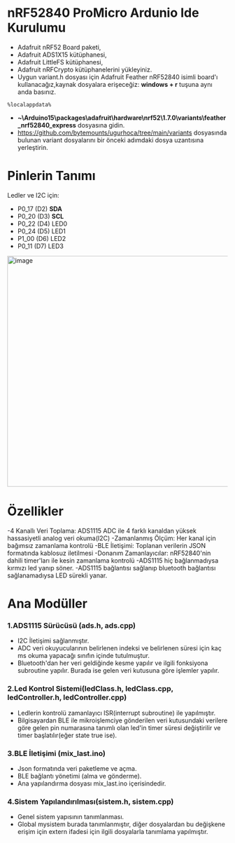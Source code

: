 # nRF52840 ProMicro Ardunio Ide Kurulumu #
- Adafruit nRF52 Board paketi,
- Adafruit ADS1X15 kütüphanesi,
- Adafruit LittleFS kütüphanesi,
- Adafruit nRFCrypto kütüphanelerini yükleyiniz.
- Uygun variant.h dosyası için Adafruit Feather nRF52840 isimli board'ı kullanacağız,kaynak dosyalara erişeceğiz: **windows + r** tuşuna aynı anda basınız.
``` 
%localappdata%
```
- **~\Arduino15\packages\adafruit\hardware\nrf52\1.7.0\variants\feather_nrf52840_express**      dosyasına gidin.
- https://github.com/bytemounts/ugurhoca/tree/main/variants dosyasında bulunan variant dosyalarını bir önceki adımdaki dosya uzantısına yerleştirin.

# Pinlerin Tanımı
Ledler ve I2C için:
- P0_17 (D2) **SDA**
- P0_20 (D3) **SCL**
- P0_22 (D4) LED0
- P0_24 (D5) LED1
- P1_00 (D6) LED2
- P0_11 (D7) LED3

<img width="722" height="527" alt="image" src="https://github.com/user-attachments/assets/5825c977-8d7b-46f6-bff0-e1cac47dffbb" />

# Özellikler
-4 Kanallı Veri Toplama: ADS1115 ADC ile 4 farklı kanaldan yüksek hassasiyetli analog veri okuma(I2C)
-Zamanlanmış Ölçüm: Her kanal için bağımsız zamanlama kontrolü
-BLE İletişimi: Toplanan verilerin JSON formatında kablosuz iletilmesi
-Donanım Zamanlayıcılar: nRF52840'nin dahili timer'ları ile kesin zamanlama kontrolü
-ADS1115 hiç bağlanmadıysa kırmızı led yanıp söner.
-ADS1115 bağlantısı sağlanıp bluetooth bağlantısı sağlanamadıysa LED sürekli yanar.
# Ana Modüller
### 1.ADS1115 Sürücüsü (ads.h, ads.cpp)
- I2C İletişimi sağlanmıştır.
- ADC veri okuyucularının belirlenen indeksi ve belirlenen süresi için kaç ms okuma yapacağı sınıfın içinde tutulmuştur.
- Bluetooth'dan her veri geldiğinde kesme yapılır ve ilgili fonksiyona subroutine yapılır. Burada ise gelen veri kutusuna göre işlemler yapılır.
### 2.Led Kontrol Sistemi(ledClass.h, ledClass.cpp, ledController.h, ledController.cpp)
- Ledlerin kontrolü zamanlayıcı ISR(interrupt subroutine) ile yapılmıştır.
- Bilgisayardan BLE ile mikroişlemciye gönderilen veri kutusundaki verilere göre gelen pin numarasına tanımlı olan led'in timer süresi değiştirilir ve timer başlatılır(eğer state true ise).
### 3.BLE İletişimi (mix_last.ino)
- Json formatında veri paketleme ve açma.
- BLE bağlantı yönetimi (alma ve gönderme).
- Ana yapılandırma dosyası mix_last.ino içerisindedir.
### 4.Sistem Yapılandırılması(sistem.h, sistem.cpp)
- Genel sistem yapısının tanımlanması.
- Global mysistem burada tanımlanmıştır, diğer dosyalardan bu değişkene erişim için extern ifadesi için ilgili dosyalarla tanımlama yapılmıştır.
